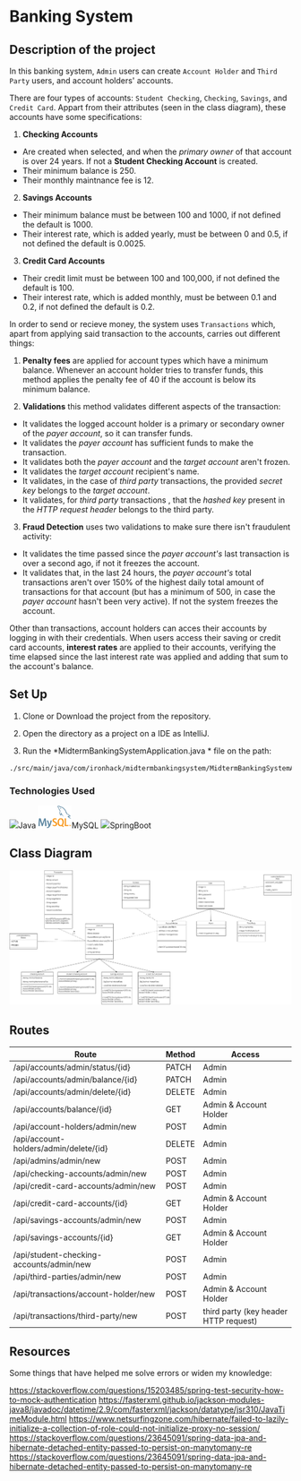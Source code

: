 # Banking System

## Description of the project

In this banking system, `Admin` users can create `Account Holder` and `Third Party` users, and account holders' accounts. 

There are four  types of accounts: `Student Checking`, `Checking`, `Savings`, and `Credit Card`. Appart from their attributes (seen in the class diagram), these accounts have some specifications:
1. **Checking Accounts** 
* Are created when selected, and when the *primary owner* of that account is over 24 years. If not a **Student Checking Account** is created.
* Their minimum balance is 250.
* Their monthly maintnance fee is 12.

2. **Savings Accounts**
* Their minimum balance must be between 100 and 1000, if not defined the default is 1000.
* Their interest rate, which is added yearly, must be between 0 and 0.5, if not defined the default is  0.0025.

3. **Credit Card Accounts**
* Their credit limit must be between 100 and 100,000, if not defined the default is 100.
* Their interest rate, which is added monthly, must be between 0.1 and 0.2, if not defined the default is  0.2.

In order to send or recieve money, the system uses `Transactions` which, apart from applying said transaction to the accounts, carries out different things:

1. **Penalty fees** are applied for account types which have a minimum balance. Whenever an account holder tries to transfer funds, this method applies the penalty fee of 40 if the account is below its minimum balance. 

2. **Validations** this method validates different aspects of the transaction:
* It validates the logged account holder is a primary or secondary owner of the *payer account*, so it can transfer funds.
* It validates the *payer account* has sufficient funds to make the transaction.
* It validates both the *payer account* and the *target account* aren't frozen.
* It validates the *target account* recipient's name.
* It validates, in the case of *third party* transactions, the provided *secret key* belongs to the *target account*.
* It validates, for *third party* transactions , that the *hashed key* present in the *HTTP request header* belongs to the third party.

3. **Fraud Detection** uses two validations to make sure there isn't fraudulent activity:
* It validates the time passed since the *payer account's* last transaction is over a second ago, if not it freezes the account.
* It validates that, in the last 24 hours, the *payer account's* total transactions aren't over 150% of the highest daily total amount of transactions for that account (but has a minimum of 500, in case the *payer account* hasn't been very active). If not the system freezes the account. 


Other than transactions, account holders can acces their accounts by logging in with their credentials. When users access their saving or credit card accounts, **interest rates** are applied to their accounts, verifying the time elapsed since the last interest rate was applied and adding that sum to the account's balance. 

## Set Up

1. Clone or Download the project from the repository.

2. Open the directory as a project on a IDE as IntelliJ.

3. Run the *MidtermBankingSystemApplication.java * file on the path:

```
./src/main/java/com/ironhack/midtermbankingsystem/MidtermBankingSystemApplication.java
```

### Technologies Used

<img src="https://cdn.jsdelivr.net/npm/programming-languages-logos/src/java/java_256x256.png" width=50>Java  <img src="https://raw.githubusercontent.com/docker-library/docs/c408469abbac35ad1e4a50a6618836420eb9502e/mysql/logo.png" width=60>MySQL <img src="https://user-images.githubusercontent.com/33158051/103466606-760a4000-4d14-11eb-9941-2f3d00371471.png" width=60>SpringBoot 

## Class Diagram
<img src="https://github.com/Openbank-Java-Bootcamp/Lisa-banking-system/blob/main/class-diagram-bs.drawio.png" />


## Routes

| Route  | Method | Access |
| ------------- | ------------- | ------------- |
| /api/accounts/admin/status/{id}  | PATCH  | Admin  |
| /api/accounts/admin/balance/{id}  | PATCH  | Admin  |
| /api/accounts/admin/delete/{id}  | DELETE  | Admin  |
| /api/accounts/balance/{id}  | GET  | Admin & Account Holder  |
| /api/account-holders/admin/new  | POST  | Admin  |
| /api/account-holders/admin/delete/{id}  | DELETE  | Admin  |
| /api/admins/admin/new  | POST  | Admin  |
| /api/checking-accounts/admin/new  | POST  | Admin  |
| /api/credit-card-accounts/admin/new  | POST  | Admin  |
| /api/credit-card-accounts/{id}  | GET  | Admin & Account Holder  |
| /api/savings-accounts/admin/new  | POST  | Admin  |
| /api/savings-accounts/{id}  | GET  | Admin & Account Holder  |
| /api/student-checking-accounts/admin/new  | POST  | Admin  |
| /api/third-parties/admin/new  | POST  | Admin  |
| /api/transactions/account-holder/new  | POST  | Admin & Account Holder  |
| /api/transactions/third-party/new  | POST  | third party (key header HTTP request)  |

## Resources

Some things that have helped me solve errors or widen my knowledge:

https://stackoverflow.com/questions/15203485/spring-test-security-how-to-mock-authentication
https://fasterxml.github.io/jackson-modules-java8/javadoc/datetime/2.9/com/fasterxml/jackson/datatype/jsr310/JavaTimeModule.html
https://www.netsurfingzone.com/hibernate/failed-to-lazily-initialize-a-collection-of-role-could-not-initialize-proxy-no-session/
https://stackoverflow.com/questions/23645091/spring-data-jpa-and-hibernate-detached-entity-passed-to-persist-on-manytomany-re
https://stackoverflow.com/questions/23645091/spring-data-jpa-and-hibernate-detached-entity-passed-to-persist-on-manytomany-re
